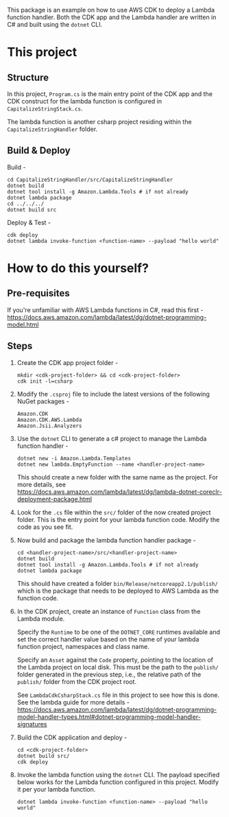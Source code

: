 This package is an example on how to use AWS CDK to deploy a Lambda function handler.
Both the CDK app and the Lambda handler are written in C# and built using the `dotnet` CLI.

# This project

## Structure

In this project, `Program.cs` is the main entry point of the CDK app and the CDK construct
for the lambda function is configured in `CapitalizeStringStack.cs`.

The lambda function is another csharp project residing within the `CapitalizeStringHandler`
folder.

## Build & Deploy

Build -

```shell
cd CapitalizeStringHandler/src/CapitalizeStringHandler
dotnet build
dotnet tool install -g Amazon.Lambda.Tools # if not already
dotnet lambda package
cd ../../../
dotnet build src
```

Deploy & Test -

```shell
cdk deploy
dotnet lambda invoke-function <function-name> --payload "hello world"
```

# How to do this yourself?

## Pre-requisites

If you're unfamiliar with AWS Lambda functions in C#, read this first -
https://docs.aws.amazon.com/lambda/latest/dg/dotnet-programming-model.html

## Steps

1. Create the CDK app project folder -

   ```shell
   mkdir <cdk-project-folder> && cd <cdk-project-folder>
   cdk init -l=csharp
   ```

2. Modify the `.csproj` file to include the latest versions of the following NuGet packages -

   ```
   Amazon.CDK
   Amazon.CDK.AWS.Lambda
   Amazon.Jsii.Analyzers
   ```

3. Use the `dotnet` CLI to generate a c# project to manage the Lambda function handler -

   ```shell
   dotnet new -i Amazon.Lambda.Templates
   dotnet new lambda.EmptyFunction --name <handler-project-name>
   ```

   This should create a new folder with the same name as the project.
   For more details, see https://docs.aws.amazon.com/lambda/latest/dg/lambda-dotnet-coreclr-deployment-package.html

4. Look for the `.cs` file within the `src/` folder of the now created project folder.
   This is the entry point for your lambda function code. Modify the code as you see fit.

5. Now build and package the lambda function handler package -

   ```shell
   cd <handler-project-name>/src/<handler-project-name>
   dotnet build
   dotnet tool install -g Amazon.Lambda.Tools # if not already
   dotnet lambda package
   ```

   This should have created a folder `bin/Release/netcoreapp2.1/publish/` which is the package
   that needs to be deployed to AWS Lambda as the function code.

6. In the CDK project, create an instance of `Function` class from the Lambda module.

   Specify the `Runtime` to be one of the `DOTNET_CORE` runtimes available and set the correct
   handler value based on the name of your lambda function project, namespaces and class name.

   Specify an `Asset` against the `Code` property, pointing to the location of the Lambda project
   on local disk. This must be the path to the `publish/` folder generated in the previous step,
   i.e., the relative path of the `publish/` folder from the CDK project root.

   See `LambdaCdkCsharpStack.cs` file in this project to see how this is done.
   See the lambda guide for more details -
   https://docs.aws.amazon.com/lambda/latest/dg/dotnet-programming-model-handler-types.html#dotnet-programming-model-handler-signatures

7. Build the CDK application and deploy -

   ```shell
   cd <cdk-project-folder>
   dotnet build src/
   cdk deploy
   ```

8. Invoke the lambda function using the `dotnet` CLI. The payload specified below works for the
   Lambda function configured in this project. Modify it per your lambda function.

   ```shell
   dotnet lambda invoke-function <function-name> --payload "hello world"
   ```
